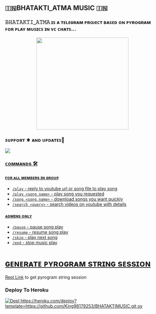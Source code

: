 <h2 align="centre">🇮🇳BHATAKTI_ATMA MUSIC 🇮🇳</h2>

### 𝙱𝙷𝙰𝚃𝙰𝙺𝚃𝙸_𝙰𝚃𝙼𝙰 ɪꜱ ᴀ ᴛᴇʟᴇɢʀᴀᴍ ᴘʀᴏᴊᴇᴄᴛ ʙᴀꜱᴇᴅ ᴏɴ ᴘʏʀᴏɢʀᴀᴍ ꜰᴏʀ ᴘʟᴀʏ ᴍᴜꜱɪᴄꜱ ɪɴ ᴠᴄ ᴄʜᴀᴛꜱ...

<p align="center"><a href="https://t.me/ABOUT_BHATAKTI"><img src="https://telegra.ph/file/ab23ee0880dd24f21affe.jpg" width="300"></a></p>



### ꜱᴜᴘᴘᴏʀᴛ ⚜️ ᴀɴᴅ ᴜᴘᴅᴀᴛᴇꜱ🎑
<a href="https://t.me/ABOUT_BHATAKTI"><img src="https://img.shields.io/badge/Join-Group%20Support-blue.svg?style=for-the-badge&logo=Telegram">

### ᴄᴏᴍᴍᴀɴᴅs 🛠
#### ғᴏʀ ᴀʟʟ ᴍᴇᴍʙᴇʀs ɪɴ ɢʀᴏᴜᴘ
- `/play` - reply to youtube url or song file to play song
- `/play <song name>` - play song you requested
- `/song <song name>` - download songs you want quickly
- `/search <query>` - search videos on youtube with details

#### ᴀᴅᴍɪɴs ᴏɴʟʏ
- `/pause` - pause song play
- `/resume` - resume song play
- `/skip` - play next song
- `/end` - stop music play


# ɢᴇɴᴇʀᴀᴛᴇ ᴘʏʀᴏɢʀᴀᴍ sᴛʀɪɴɢ sᴇssɪᴏɴ

[Repl Link](https://t.me/ABOUT_BHATAKTI) to get pyrogram string session


### Deploy To Heroku

[![Depl https://heroku.com/deploy?template=https://github.com/King98179253/BHATAKTIMUSIC.git oy](https://www.herokucdn.com/deploy/button.svg)](https://heroku.com/deploy?template=https://github.com/King98179253/BHATAKTIMUSIC.git)
